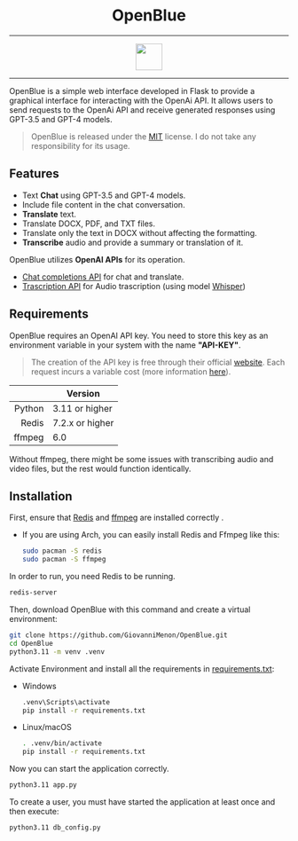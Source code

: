 <h1 align="center"> OpenBlue </h1>


---

<p align="center">
    <img src="static/favicon.ico" style="width:48px;height:48px">
</p>

---

OpenBlue is a simple web interface developed in Flask to provide a graphical interface for interacting with the OpenAi API. It allows users to send requests to the OpenAi API and receive generated responses using GPT-3.5 and GPT-4 models.
> OpenBlue is released under the [MIT](./LICENSE) license. 
> I do not take any responsibility for its usage.

## Features

- Text **Chat** using GPT-3.5 and GPT-4 models.
- Include file content in the chat conversation.
- **Translate** text.
- Translate DOCX, PDF, and TXT files.
- Translate only the text in DOCX without affecting the formatting.
- **Transcribe** audio and provide a summary or translation of it.

OpenBlue utilizes **OpenAI APIs** for its operation.
- [Chat completions API](https://platform.openai.com/docs/guides/gpt/chat-completions-api) for chat and translate.
- [Trascription API](https://platform.openai.com/docs/guides/speech-to-text) for Audio trascription (using model [Whisper](https://openai.com/research/whisper))
## Requirements 

OpenBlue requires an OpenAI API key.
You need to store this key as an environment variable in your system with the name **"API-KEY"**.
> The creation of the API key is free through their official [website](https://platform.openai.com/account/api-keys).
> Each request incurs a variable cost (more information [here](https://openai.com/pricing)).

|        | Version        |
|-------:|----------------|
| Python | 3.11 or higher |
|  Redis | 7.2.x or higher |
| ffmpeg | 6.0            |

Without ffmpeg, there might be some issues with transcribing audio and video files, but the rest would function identically.
## Installation

First, ensure that [Redis](https://redis.io/docs/getting-started/installation/) and [ffmpeg](https://ffmpeg.org/download.html) are installed correctly .

- If you are using Arch, you can easily install Redis and Ffmpeg like this:
    ```bash
    sudo pacman -S redis
    sudo pacman -S ffmpeg
    ```
In order to run, you need Redis to be running.
```bash
redis-server
```

Then, download OpenBlue with this command and create a virtual environment:
```bash
git clone https://github.com/GiovanniMenon/OpenBlue.git
cd OpenBlue
python3.11 -m venv .venv
```
Activate Environment and install all the requirements in [requirements.txt](requirements.txt):

- Windows
    ```cmd
    .venv\Scripts\activate
    pip install -r requirements.txt
    ```
- Linux/macOS
    ```bash
    . .venv/bin/activate
    pip install -r requirements.txt
    ```

Now you can start the application correctly.
```bash
python3.11 app.py
```
To create a user, you must have started the application at least once and then execute:
```bash
python3.11 db_config.py
```





